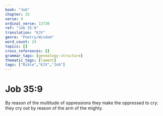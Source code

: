 ```yaml
---
book: "Job"
chapter: 35
verse: 9
ordinal_verse: 13730
ref: "Job 35:9"
translation: "KJV"
genre: "Poetry/Wisdom"
word_count: 24
topics: []
cross_references: []
grammar_tags: [genealogy-structure]
thematic_tags: [lament]
tags: ["Bible","KJV","Job"]
---
```


# Job 35:9

By reason of the multitude of oppressions they make the oppressed to cry: they cry out by reason of the arm of the mighty.
